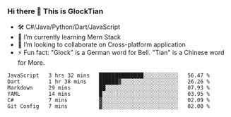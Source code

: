 ### Hi there 👋 This is GlockTian

- 🛠️ C#/Java/Python/Dart/JavaScript
- 🌱 I’m currently learning Mern Stack
- 👯 I’m looking to collaborate on Cross-platform application
- ⚡ Fun fact: "Glock" is a German word for Bell. "Tian" is a Chinese word for More.


<!--START_SECTION:waka-->

```text
JavaScript   3 hrs 32 mins   ██████████████░░░░░░░░░░░   56.47 %
Dart         1 hr 38 mins    ██████▓░░░░░░░░░░░░░░░░░░   26.26 %
Markdown     29 mins         ██░░░░░░░░░░░░░░░░░░░░░░░   07.93 %
YAML         14 mins         █░░░░░░░░░░░░░░░░░░░░░░░░   03.95 %
C#           7 mins          ▓░░░░░░░░░░░░░░░░░░░░░░░░   02.09 %
Git Config   7 mins          ▓░░░░░░░░░░░░░░░░░░░░░░░░   02.00 %
```

<!--END_SECTION:waka-->

<!--
**GlockTian/GlockTian** is a ✨ _special_ ✨ repository because its `README.md` (this file) appears on your GitHub profile.

Here are some ideas to get you started:

- 🔭 I’m currently working on ...
- 🌱 I’m currently learning ...
- 👯 I’m looking to collaborate on ...
- 🤔 I’m looking for help with ...
- 💬 Ask me about ...
- 📫 How to reach me: ...
- 😄 Pronouns: ...
- ⚡ Fun fact: ...
-->
